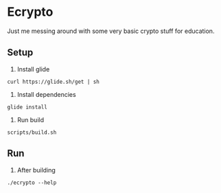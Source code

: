 # Ecrypto

Just me messing around with some very basic crypto stuff for education.

## Setup

1. Install glide 

```
curl https://glide.sh/get | sh
```
1. Install dependencies
```
glide install
```
1. Run build
```
scripts/build.sh
```

## Run
1. After building
```
./ecrypto --help
```
